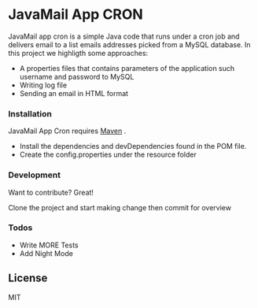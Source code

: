 # JavaMail App CRON


JavaMail app cron is a simple Java code that runs under a cron job and delivers email to a list emails addresses picked from a MySQL database.
In this project we highligth some approaches:
  - A properties files that contains parameters of the application such username and password to MySQL
  - Writing log file
  - Sending an email in HTML format

### Installation

JavaMail App Cron requires [Maven](https://mvnrepository.com/) .

- Install the dependencies and devDependencies found in the POM file.
- Create the config.properties under the resource folder

### Development

Want to contribute? Great!

Clone the project and start making change then commit for overview


### Todos

 - Write MORE Tests
 - Add Night Mode

License
----

MIT


